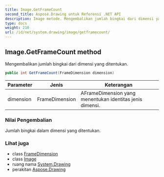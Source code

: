 ```yaml
---
title: Image.GetFrameCount
second_title: Aspose.Drawing untuk Referensi .NET API
description: Image metode. Mengembalikan jumlah bingkai dari dimensi yang ditentukan.
type: docs
weight: 210
url: /id/net/system.drawing/image/getframecount/
---
```

## Image.GetFrameCount method

Mengembalikan jumlah bingkai dari dimensi yang ditentukan.

```csharp
public int GetFrameCount(FrameDimension dimension)
```

| Parameter | Jenis | Keterangan |
| --- | --- | --- |
| dimension | FrameDimension | AFrameDimension yang menentukan identitas jenis dimensi. |

### Nilai Pengembalian

Jumlah bingkai dalam dimensi yang ditentukan.

### Lihat juga

* class [FrameDimension](../../../system.drawing.imaging/framedimension/)
* class [Image](../)
* ruang nama [System.Drawing](../../image/)
* perakitan [Aspose.Drawing](../../../)


